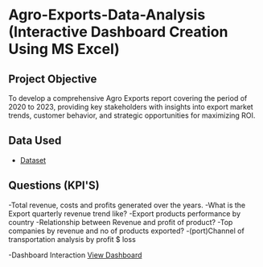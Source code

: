 # Agro-Exports-Data-Analysis (Interactive Dashboard Creation Using MS Excel)
## Project Objective
To develop a comprehensive Agro Exports report covering the period of 2020 to 2023, providing key stakeholders with insights into export market trends, customer behavior, and strategic opportunities for maximizing ROI.

## Data Used
- <a href="https://github.com/Emelyke/Agro-Exports-Data-Analysis/blob/main/Agriculture.xlsx">Dataset</a>

## Questions (KPI'S)
-Total revenue, costs and profits generated over the years. 
-What is the Export quarterly revenue trend like?
-Export products performance by country
-Relationship between Revenue and profit of product?
-Top companies by revenue and no of products exported?
-(port)Channel of transportation analysis by profit $ loss

-Dashboard Interaction  <a href="https://github.com/Emelyke/Agro-Exports-Data-Analysis/blob/main/Screenshot%202024-12-10%20212043.png">View Dashboard</a>
